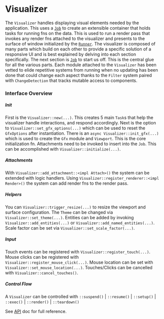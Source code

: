 # Visualizer

The `Visualizer` handles displaying visual elements needed by the application. This uses a [`Job`](job.md) to create
an extensible container that holds tasks for running fns on the data. This is used to run a render pass that invokes
any render fns attached to the visualizer and presents to the surface of window initialized by the [`Runner`](runner.md).
The visualizer is composed of many parts which build on each other to provide a specific solution of a responsive UI
and is best explained by delving into each section specifically. The next section is [`Job`](job.md) to start us off.
This is the central glue for all the various parts. Each module attached to the `Visualizer` has been
vetted to elide repetitive systems from running when no updating has been done that could
change each aspect thanks to the `Filter` system paired with `ChangeDetection` that tracks 
mutable access to components. 
### Interface Overview
##### Init
First is the `Visualizer::new(...)`.
This creates 5 main `Task`s that help the visualizer handle interactions, and respond accordingly.
Next is the option to `Visualizer::set_gfx_options(...)` which can be used to reset the `GfxOptions`
after instantiation. There is an `async Visualizer::init_gfx(...)` which is used to create the `Gfx` module and `Viewport`.
This is the core initialization fn.
Attachments need to be invoked to insert into the `Job`. This can be accomplished with
`Visualizer::initialize(...)`.
##### Attachments
With `Visualizer::add_attachment::<impl Attach>()` the system can be extended with logic handlers.
Using `Visualizer::register_renderer::<impl Render>()` the system can add render fns to the render pass.
##### Helpers
You can `Visualizer::trigger_resize(...)` to resize the viewport and surface configuration.
The `Theme` can be changed via `Visualizer::set_theme(...)`.
Entities can be added by invoking `Visualizer::add_entities(...)` or `Visualizer::add_named_entities(...)`.
Scale factor can be set via `Visualizer::set_scale_factor(...)`.
##### Input
Touch events can be registered with `Visualizer::register_touch(...)`.
Mouse clicks can be registered with `Visualizer::register_mouse_click(...)`.
Mouse location can be set with `Visualizer::set_mouse_location(...)`.
Touches/Clicks can be cancelled with `Visualizer::cancel_touches()`.
##### Control Flow
A `Visualizer` can be controlled with `::suspend()` | `::resume()` | `::setup()` 
| `::exec()` | `::render()` | `::teardown()`


See [API](../../doc/workflow_visualizer/index.html) doc for full reference.